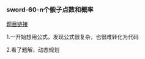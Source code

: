 ### sword-60-n个骰子点数和概率

[题目链接](https://leetcode-cn.com/problems/nge-tou-zi-de-dian-shu-lcof/)

1.一开始想用公式，发现公式很复杂，也很难转化为代码

2.看了题解，动态规划